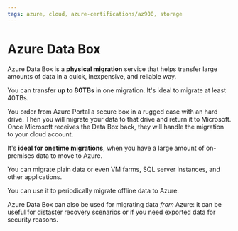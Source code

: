 ```yaml
---
tags: azure, cloud, azure-certifications/az900, storage
---
```


# Azure Data Box

Azure Data Box is a **physical migration** service that helps transfer large amounts of data in a quick, inexpensive, and reliable way.

You can transfer **up to 80TBs** in one migration. It's ideal to migrate at least 40TBs.

You order from Azure Portal a secure box in a rugged case with an hard drive. Then you will migrate your data to that drive and return it to Microsoft. Once Microsoft receives the Data Box back, they will handle the migration to your cloud account.

It's **ideal for onetime migrations**, when you have a large amount of on-premises data to move to Azure.

You can migrate plain data or even VM farms, SQL server instances, and other applications.

You can use it to periodically migrate offline data to Azure.

Azure Data Box can also be used for migrating data *from* Azure: it can be useful for distaster recovery scenarios or if you need exported data for security reasons.
